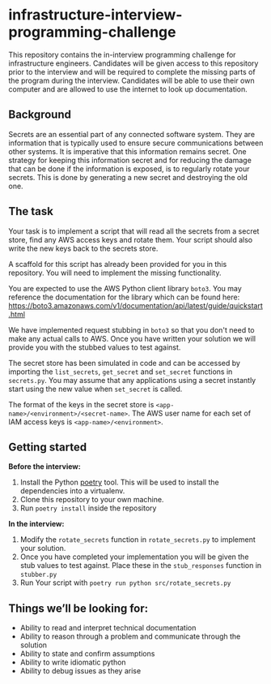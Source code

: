 # infrastructure-interview-programming-challenge

This repository contains the in-interview programming challenge for infrastructure engineers. Candidates will be given access to this repository prior to the interview and will be required to complete the missing parts of the program during the interview. Candidates will be able to use their own computer and are allowed to use the internet to look up documentation.

## Background

Secrets are an essential part of any connected software system. They are information that is typically used to ensure secure communications between other systems. It is imperative that this information remains secret. One strategy for keeping this information secret and for reducing the damage that can be done if the information is exposed, is to regularly rotate your secrets. This is done by generating a new secret and destroying the old one.

## The task

Your task is to implement a script that will read all the secrets from a secret store, find any AWS access keys and rotate them. Your script should also write the new keys back to the secrets store.

A scaffold for this script has already been provided for you in this repository. You will need to implement the missing functionality.

You are expected to use the AWS Python client library `boto3`. You may reference the documentation for the library which can be found here: https://boto3.amazonaws.com/v1/documentation/api/latest/guide/quickstart.html

We have implemented request stubbing in `boto3` so that you don't need to make any actual calls to AWS. Once you have written your solution we will provide you with the stubbed values to test against.

The secret store has been simulated in code and can be accessed by importing the `list_secrets`, `get_secret` and `set_secret` functions in `secrets.py`. You may assume that any applications using a secret instantly start using the new value when `set_secret` is called.

The format of the keys in the secret store is `<app-name>/<environment>/<secret-name>`. The AWS user name for each set of IAM access keys is `<app-name>/<environment>`.

## Getting started

**Before the interview:**

1. Install the Python [poetry](https://python-poetry.org/docs/) tool. This will be used to install the dependencies into a virtualenv.
2. Clone this repository to your own machine.
3. Run `poetry install` inside the repository

**In the interview:**

1. Modify the `rotate_secrets` function in `rotate_secrets.py` to implement your solution.
2. Once you have completed your implementation you will be given the stub values to test against. Place these in the `stub_responses` function in `stubber.py`
3. Run Your script with `poetry run python src/rotate_secrets.py`

## Things we’ll be looking for:

- Ability to read and interpret technical documentation
- Ability to reason through a problem and communicate through the solution
- Ability to state and confirm assumptions
- Ability to write idiomatic python
- Ability to debug issues as they arise
